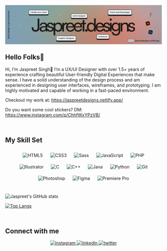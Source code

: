 <div align="center">
<img src="./images/Linkedin banner 2022.jpg" align="center"/>
</div>  


## Hello Folks👋

 <div align="left">Hi, I‘m Jaspreet Singh👋
I’m a UX/UI Designer with over 1.5+ years of experience crafting beautiful User-friendly Digital Experiences that make sense. I have a solid understanding of the design process and am experienced in designing user interfaces, wireframes, and prototyping. I am highly motivated and capable of working in a fast-paced environment.

Checkout my work at: https://jaspreetdesigns.netlify.app/

Do you want some cool stickers? DM: https://www.instagram.com/p/ChhfWxYPzVB/</div>

<br>

## My Skill Set  
<div align="center">  
<img style="margin: 10px" src="https://profilinator.rishav.dev/skills-assets/html5-original-wordmark.svg" alt="HTML5" height="50" />
<img style="margin: 10px" src="https://profilinator.rishav.dev/skills-assets/css3-original-wordmark.svg" alt="CSS3" height="50" />
<img style="margin: 10px" src="https://profilinator.rishav.dev/skills-assets/sass-original.svg" alt="Sass" height="50" /> 
<img style="margin: 10px" src="https://profilinator.rishav.dev/skills-assets/javascript-original.svg" alt="JavaScript" height="50" />  
 <img style="margin: 10px" src="https://profilinator.rishav.dev/skills-assets/php-original.svg" alt="PHP" height="50" />
<img style="margin: 10px" src="https://profilinator.rishav.dev/skills-assets/adobe_illustrator-icon.svg" alt="Illustrator" height="50" />
<img style="margin: 10px" src="https://profilinator.rishav.dev/skills-assets/c-original.svg" alt="C" height="50" /> 
<img style="margin: 10px" src="https://profilinator.rishav.dev/skills-assets/cplusplus-original.svg" alt="C++" height="50" />  
 <img style="margin: 10px" src="https://profilinator.rishav.dev/skills-assets/java-original-wordmark.svg" alt="Java" height="50" /> 
 <img style="margin: 10px" src="https://profilinator.rishav.dev/skills-assets/python-original.svg" alt="Python" height="50" /> 
<img style="margin: 10px" src="https://profilinator.rishav.dev/skills-assets/git-scm-icon.svg" alt="Git" height="50" />  
<img style="margin: 10px" src="https://profilinator.rishav.dev/skills-assets/photoshop-plain.svg" alt="Photoshop" height="50" />  
<img style="margin: 10px" src="https://profilinator.rishav.dev/skills-assets/figma-icon.svg" alt="Figma" height="50" />  
<img style="margin: 10px" src="https://profilinator.rishav.dev/skills-assets/adobepremierepro.png" alt="Premiere Pro" height="50" />  
</div>
<br>


![Jaspreet's GitHub stats](https://github-readme-stats.vercel.app/api?username=Jaspreet099&show_icons=true&theme=tokyonight)

[![Top Langs](https://github-readme-stats.vercel.app/api/top-langs/?username=Jaspreet099&layout=compact)](https://github.com/anuraghazra/github-readme-stats)

<br>

## Connect with me  
<div align="center">
<a href="https://instagram.com/jaspreet.designs/" target="_blank">
<img src=https://img.shields.io/badge/instagram-%23000000.svg?&style=for-the-badge&logo=instagram&logoColor=white alt=instagram style="margin-bottom: 5px;" />
</a>   
<a href="https://linkedin.com/in/jaspreet099" target="_blank">
<img src=https://img.shields.io/badge/linkedin-%231E77B5.svg?&style=for-the-badge&logo=linkedin&logoColor=white alt=linkedin style="margin-bottom: 5px;" />
</a>
<a href="https://twitter.com/s_jaspreet099" target="_blank">
<img src=https://img.shields.io/badge/twitter-%2300acee.svg?&style=for-the-badge&logo=twitter&logoColor=white alt=twitter style="margin-bottom: 5px;" />
</a>  
</div>  
 

